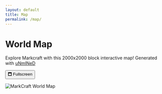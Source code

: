 ```yaml
---
layout: default
title: Map
permalink: /map/
---
```


# World Map

Explore Markcraft with this 2000x2000 block interactive map! Generated with [uNmINeD](https://unmined.net/)

<button id="fullscreen-toggle" class="fullscreen-button">🗖 Fullscreen</button>

<div class="zoom-container">
  <img src="/assets/images/markcraft_map.png" alt="MarkCraft World Map" class="zoom-map" />
</div>
